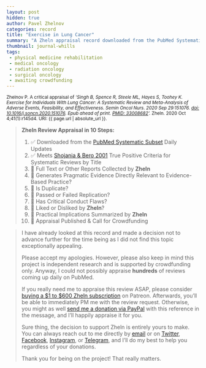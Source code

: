 ```yaml
---
layout: post
hidden: true
author: Pavel Zhelnov
categories: record
title: "Exercise in Lung Cancer"
summary: "A Zheln appraisal record downloaded from the PubMed Systematic Subset daily updates."
thumbnail: journal-whills
tags:
 - physical medicine rehabilitation
 - medical oncology
 - radiation oncology
 - surgical oncology
 - awaiting crowdfunding
---
```


<small id="citation">Zhelnov P. A critical appraisal of _‘Singh B, Spence R, Steele ML, Hayes S, Toohey K. Exercise for Individuals With Lung Cancer: A Systematic Review and Meta-Analysis of Adverse Events, Feasibility, and Effectiveness. Semin Oncol Nurs. 2020 Sep 29:151076. [doi: 10.1016/j.soncn.2020.151076](https://doi.org/10.1016/j.soncn.2020.151076). Epub ahead of print. [PMID: 33008682](https://pubmed.gov/33008682)’._ Zheln. 2020 Oct 4;41(1):r145d4. URI: {{ page.url | absolute_url }}.</small>

> **Zheln Review Appraisal in 10 Steps:**
>
> 1. ✅ Downloaded from the [PubMed Systematic Subset](https://github.com/p1m-ortho/qs-global-ortho-search-queries/blob/global-sr-query/README.md) Daily Updates
> 2. ✅ Meets [Shojania & Bero 2001](https://www.researchgate.net/publication/11820967_Taking_Advantage_of_the_Explosion_of_Systematic_Reviews_An_Efficient_MEDLINE_Search_Strategy) True Positive Criteria for Systematic Reviews by Title
> 3. 🔄 Full Text or Other Reports Collected by **Zheln**
> 4. 🔄 Generates Pragmatic Evidence Directly Relevant to Evidence-Based Practice?
> 5. 🔄 Is Duplicate?
> 6. 🔄 Passed or Failed Replication?
> 7. 🔄 Has Critical Conduct Flaws?
> 8. 🔄 Liked or Disliked by **Zheln**?
> 9. 🔄 Practical Implications Summarized by **Zheln**
> 10. 🔄 Appraisal Published & Call for Crowdfunding

> I have already looked at this record and made a decision not to advance further for the time being as I did not find this topic exceptionally appealing.
>
> Please accept my apologies. However, please also keep in mind this project is independent research and is supported by crowdfunding only. Anyway, I could not possibly appraise **hundreds** of reviews coming up daily on PubMed.
> 
> If you really need me to appraise this review ASAP, please consider [buying a $1 to $600 Zheln subscription](https://patreon.com/zheln) on Patreon. Afterwards, you’ll be able to immediately PM me with the review request. Otherwise, you might as well [send me a donation via PayPal](https://paypal.me/pjelnov) with this reference in the message, and I’ll happily appraise it for you.
> 
> Sure thing, the decision to support Zheln is entirely yours to make. You can always reach out to me directly by [email](mailto:pavel@zheln.com) or on [Twitter](https://twitter.com/drzhelnov), [Facebook](https://facebook.com/drzhelnov), [Instagram](https://instagram.com/igzheln), or [Telegram](https://t.me/drzhelnov), and I’ll do my best to help you regardless of your donations.
> 
> Thank you for being on the project! That really matters.
